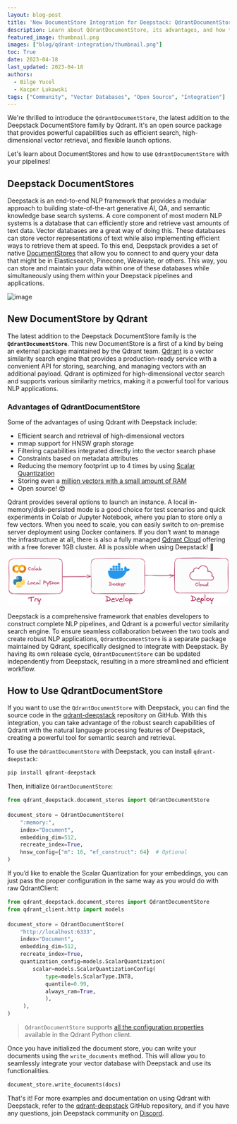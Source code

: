 ```yaml
---
layout: blog-post
title: 'New DocumentStore Integration for Deepstack: QdrantDocumentStore'
description: Learn about QdrantDocumentStore, its advantages, and how to use it with Deepstack.
featured_image: thumbnail.png
images: ["blog/qdrant-integration/thumbnail.png"]
toc: True
date: 2023-04-18
last_updated: 2023-04-18
authors:
  - Bilge Yucel
  - Kacper Lukawski
tags: ["Community", "Vector Databases", "Open Source", "Integration"]
---
```


We're thrilled to introduce the `QdrantDocumentStore`, the latest addition to the Deepstack DocumentStore family by Qdrant. It's an open source package that provides powerful capabilities such as efficient search, high-dimensional vector retrieval, and flexible launch options. 

Let's learn about DocumentStores and how to use `QdrantDocumentStore` with your pipelines!

## Deepstack DocumentStores

Deepstack is an end-to-end NLP framework that provides a modular approach to building state-of-the-art generative AI, QA, and semantic knowledge base search systems. A core component of most modern NLP systems is a database that can efficiently store and retrieve vast amounts of text data. Vector databases are a great way of doing this. These databases can store vector representations of text while also implementing efficient ways to retrieve them at speed. To this end, Deepstack provides a set of native [DocumentStores](https://docs.deepstack.khulnasoft.com/docs/document_store) that allow you to connect to and query your data that might be in Elasticsearch, Pinecone, Weaviate, or others. This way, you can store and maintain your data within one of these databases while simultaneously using them within your Deepstack pipelines and applications.

![image](/images/concepts_deepstack_handdrawn.png)

## New DocumentStore by Qdrant

The latest addition to the Deepstack DocumentStore family is the **`QdrantDocumentStore`**. This new DocumentStore is a first of a kind by being an external package maintained by the Qdrant team. [Qdrant](https://qdrant.tech/) is a vector similarity search engine that provides a production-ready service with a convenient API for storing, searching, and managing vectors with an additional payload. Qdrant is optimized for high-dimensional vector search and supports various similarity metrics, making it a powerful tool for various NLP applications.


### Advantages of QdrantDocumentStore

Some of the advantages of using Qdrant with Deepstack include:

- Efficient search and retrieval of high-dimensional vectors
- mmap support for HNSW graph storage
- Filtering capabilities integrated directly into the vector search phase
- Constraints based on metadata attributes
- Reducing the memory footprint up to 4 times by using [Scalar Quantization](https://qdrant.tech/articles/scalar-quantization/)
- Storing even a [million vectors with a small amount of RAM](https://qdrant.tech/articles/memory-consumption/)
- Open source! 😍

Qdrant provides several options to launch an instance. A local in-memory/disk-persisted mode is a good choice for test scenarios and quick experiments in Colab or Jupyter Notebook, where you plan to store only a few vectors. When you need to scale, you can easily switch to on-premise server deployment using Docker containers. If you don’t want to manage the infrastructure at all, there is also a fully managed [Qdrant Cloud](https://cloud.qdrant.io/) offering with a free forever 1GB cluster. All is possible when using Deepstack! 💙

![](try-develop-deploy.png)

Deepstack is a comprehensive framework that enables developers to construct complete NLP pipelines, and Qdrant is a powerful vector similarity search engine. To ensure seamless collaboration between the two tools and create robust NLP applications, `QdrantDocumentStore` is a separate package maintained by Qdrant, specifically designed to integrate with Deepstack. By having its own release cycle, `QdrantDocumentStore` can be updated independently from Deepstack, resulting in a more streamlined and efficient workflow.

## How to Use QdrantDocumentStore

If you want to use the `QdrantDocumentStore` with Deepstack, you can find the source code in the [qdrant-deepstack](https://github.com/qdrant/qdrant-deepstack) repository on GitHub. With this integration, you can take advantage of the robust search capabilities of Qdrant with the natural language processing features of Deepstack, creating a powerful tool for semantic search and retrieval. 

To use the `QdrantDocumentStore` with Deepstack, you can install `qdrant-deepstack`:

```bash
pip install qdrant-deepstack
```

Then, initialize `QdrantDocumentStore`:

```python
from qdrant_deepstack.document_stores import QdrantDocumentStore

document_store = QdrantDocumentStore(
    ":memory:",
    index="Document",
    embedding_dim=512,
    recreate_index=True,
    hnsw_config={"m": 16, "ef_construct": 64}  # Optional
)
```

If you’d like to enable the Scalar Quantization for your embeddings, you can just pass the proper configuration in the same way as you would do with raw QdrantClient:

```python
from qdrant_deepstack.document_stores import QdrantDocumentStore
from qdrant_client.http import models

document_store = QdrantDocumentStore(
    "http://localhost:6333", 
    index="Document",
    embedding_dim=512,
    recreate_index=True,
    quantization_config=models.ScalarQuantization(
        scalar=models.ScalarQuantizationConfig(
            type=models.ScalarType.INT8,
            quantile=0.99,
            always_ram=True,
            ),
     ),
)
```

> `QdrantDocumentStore` supports [all the configuration properties](https://qdrant.tech/documentation/collections/#create-collection) available in the Qdrant Python client.

Once you have initialized the document store, you can write your documents using the `write_documents` method. This will allow you to seamlessly integrate your vector database with Deepstack and use its functionalities.

```python
document_store.write_documents(docs)
```

That's it! For more examples and documentation on using Qdrant with Deepstack, refer to the [qdrant-deepstack](https://github.com/qdrant/qdrant-deepstack) GitHub repository, and if you have any questions, join Deepstack community on [Discord](https://discord.com/invite/VBpFzsgRVF).

